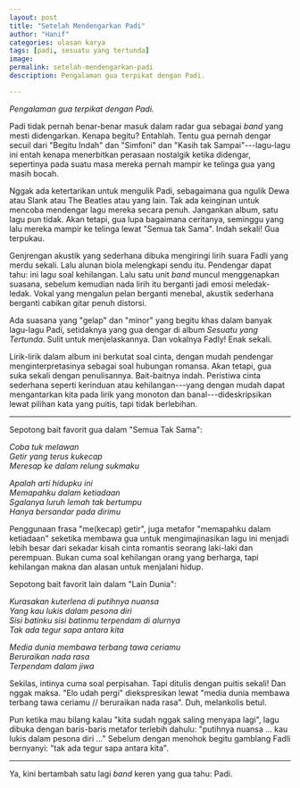 ```yaml
---
layout: post
title: "Setelah Mendengarkan Padi"
author: "Hanif" 
categories: ulasan karya
tags: [padi, sesuatu yang tertunda]
image: 
permalink: setelah-mendengarkan-padi
description: Pengalaman gua terpikat dengan Padi.

---
```


*Pengalaman gua terpikat dengan Padi.* <!--more-->

Padi tidak pernah benar-benar masuk dalam radar gua sebagai *band* yang mesti didengarkan. Kenapa begitu? Entahlah. Tentu gua pernah dengar secuil dari "Begitu Indah" dan "Simfoni" dan "Kasih tak Sampai"---lagu-lagu ini entah kenapa menerbitkan perasaan nostalgik ketika didengar, sepertinya pada suatu masa mereka pernah mampir ke telinga gua yang masih bocah.

Nggak ada ketertarikan untuk mengulik Padi, sebagaimana gua ngulik Dewa atau Slank atau The Beatles atau yang lain. Tak ada keinginan untuk mencoba mendengar lagu mereka secara penuh. Jangankan album, satu lagu pun tidak. Akan tetapi, gua lupa bagaimana ceritanya, seminggu yang lalu mereka mampir ke telinga lewat "Semua tak Sama". Indah sekali! Gua terpukau.

Genjrengan akustik yang sederhana dibuka mengiringi lirih suara Fadli yang merdu sekali. Lalu alunan biola melengkapi sendu itu. Pendengar dapat tahu: ini lagu soal kehilangan. Lalu satu unit *band* muncul menggenapkan suasana, sebelum kemudian nada lirih itu berganti jadi emosi meledak-ledak. Vokal yang mengalun pelan berganti menebal, akustik sederhana berganti cabikan gitar penuh distorsi.

Ada suasana yang "gelap" dan "minor" yang begitu khas dalam banyak lagu-lagu Padi, setidaknya yang gua dengar di album *Sesuatu yang Tertunda*. Sulit untuk menjelaskannya. Dan vokalnya Fadly! Enak sekali.

Lirik-lirik dalam album ini berkutat soal cinta, dengan mudah pendengar menginterpretasinya sebagai soal hubungan romansa. Akan tetapi, gua suka sekali dengan penulisannya. Bait-baitnya indah. Peristiwa cinta sederhana seperti kerinduan atau kehilangan---yang dengan mudah dapat mengantarkan kita pada lirik yang monoton dan banal---dideskripsikan lewat pilihan kata yang puitis, tapi tidak berlebihan. 

**************************************************

Sepotong bait favorit gua dalam "Semua Tak Sama":

*Coba tuk melawan*<br>
*Getir yang terus kukecap*<br>
*Meresap ke dalam relung sukmaku*<br>

*Apalah arti hidupku ini*<br>
*Memapahku dalam ketiadaan*<br>
*Sgalanya luruh lemah tak bertumpu*<br>
*Hanya bersandar pada dirimu*<br>

Penggunaan frasa "me(kecap) getir", juga metafor "memapahku dalam ketiadaan" seketika membawa gua untuk mengimajinasikan lagu ini menjadi lebih besar dari sekadar kisah cinta romantis seorang laki-laki dan perempuan. Bukan cuma soal kehilangan orang yang berharga, tapi kehilangan makna dan alasan untuk menjalani hidup.

Sepotong bait favorit lain dalam "Lain Dunia":

*Kurasakan kuterlena di putihnya nuansa*<br>
*Yang kau lukis dalam pesona diri*<br>
*Sisi batinku sisi batinmu terpendam di alurnya*<br>
*Tak ada tegur sapa antara kita*<br>

*Media dunia membawa terbang tawa ceriamu*<br>
*Beruraikan nada rasa*<br>
*Terpendam dalam jiwa*<br>

Sekilas, intinya cuma soal perpisahan. Tapi ditulis dengan puitis sekali! Dan nggak maksa. "Elo udah pergi" diekspresikan lewat "media dunia membawa terbang tawa ceriamu // beruraikan nada rasa". Duh, melankolis betul. 

Pun ketika mau bilang kalau "kita sudah nggak saling menyapa lagi", lagu dibuka dengan baris-baris metafor terlebih dahulu: "putihnya nuansa ... kau lukis dalam pesona diri ..." Sebelum dengan menohok begitu gamblang Fadli bernyanyi: "tak ada tegur sapa antara kita". 

**************************************************

Ya, kini bertambah satu lagi *band* keren yang gua tahu: Padi. 